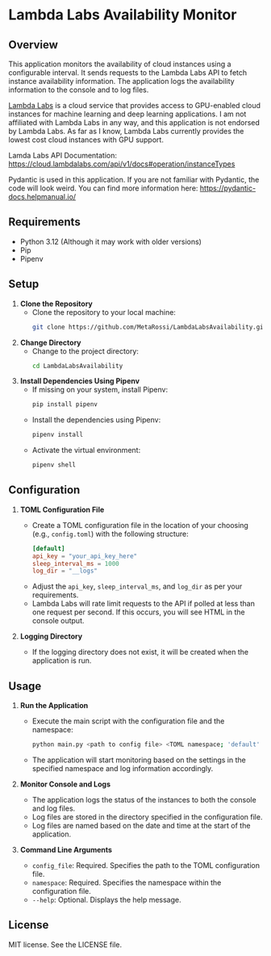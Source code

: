 # Lambda Labs Availability Monitor

## Overview

This application monitors the availability of cloud instances using a configurable interval.
It sends requests to the Lambda Labs API to fetch instance availability information.
The application logs the availability information to the console and to log files.

[Lambda Labs](https://lambdalabs.com) is a cloud service that provides access to GPU-enabled cloud instances for 
machine learning and deep learning applications. 
I am not affiliated with Lambda Labs in any way, and this application is not endorsed by Lambda Labs.
As far as I know, Lambda Labs currently provides the lowest cost cloud instances with GPU support.

Lamda Labs API Documentation: https://cloud.lambdalabs.com/api/v1/docs#operation/instanceTypes

Pydantic is used in this application. 
If you are not familiar with Pydantic, the code will look weird.
You can find more information here:
https://pydantic-docs.helpmanual.io/

## Requirements

- Python 3.12 (Although it may work with older versions)
- Pip
- Pipenv

## Setup 

1. **Clone the Repository**
   - Clone the repository to your local machine:
     ```bash
     git clone https://github.com/MetaRossi/LambdaLabsAvailability.git
     ```
2. **Change Directory**
   - Change to the project directory:
     ```bash
     cd LambdaLabsAvailability
     ```
3. **Install Dependencies Using Pipenv**
   - If missing on your system, install Pipenv:
     ```bash
     pip install pipenv
     ```
   - Install the dependencies using Pipenv:
     ```bash
     pipenv install
     ```
   - Activate the virtual environment:
     ```bash
     pipenv shell
     ```

## Configuration

1. **TOML Configuration File**
   - Create a TOML configuration file in the location of your choosing (e.g., `config.toml`) 
     with the following structure:
     ```toml
     [default]
     api_key = "your_api_key_here"
     sleep_interval_ms = 1000
     log_dir = "__logs"
     ```
   - Adjust the `api_key`, `sleep_interval_ms`, and `log_dir` as per your requirements.
   - Lambda Labs will rate limit requests to the API if polled at less than one request per second.
     If this occurs, you will see HTML in the console output.

2. **Logging Directory**
   - If the logging directory does not exist, it will be created when the application is run.

## Usage

1. **Run the Application**
   - Execute the main script with the configuration file and the namespace:
     ```bash
     python main.py <path to config file> <TOML namespace; 'default' in the example>
     ```
   - The application will start monitoring based on the settings in the specified namespace and log information accordingly.

2. **Monitor Console and Logs**
   - The application logs the status of the instances to both the console and log files.
   - Log files are stored in the directory specified in the configuration file.
   - Log files are named based on the date and time at the start of the application.

3. **Command Line Arguments**
   - `config_file`: Required. Specifies the path to the TOML configuration file.
   - `namespace`: Required. Specifies the namespace within the configuration file.
   - `--help`: Optional. Displays the help message.

## License

MIT license. See the LICENSE file.
